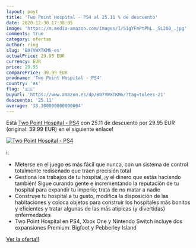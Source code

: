```yaml
---
layout: post
title: 'Two Point Hospital - PS4 al 25.11 % de descuento'
date: 2020-12-30 17:38:05
image: 'https://m.media-amazon.com/images/I/51gYFmPtPhL._SL200_.jpg'
comments: true
category: ofertas
author: ring
slug: 'B07VWXTKM6-es'
actualPrice: 29.95 EUR
currency: EUR
price: 29.95
comparePrice: 39.99 EUR
prodname: 'Two Point Hospital - PS4'
country: 'es'
flag: '🇪🇸'
buyurl: 'https://www.amazon.es/dp/B07VWXTKM6/?tag=tolees-21'
descuento: '25.11'
average: '33.300000000000004'
---
```


Está [Two Point Hospital - PS4](https://www.amazon.es/dp/B07VWXTKM6/?tag=tolees-21) con 25.11 de descuento por 29.95 EUR (original: 39.99 EUR) en el siguiente enlace!

[![Two Point Hospital - PS4](https://m.media-amazon.com/images/I/51gYFmPtPhL._SL200_.jpg)](https://www.amazon.es/dp/B07VWXTKM6/?tag=tolees-21)

ℹ️:

- Meterse en el juego es más fácil que nunca, con un sistema de control totalmente rediseñado que traen precisión total
- Gestiona los trabajos de tu hospital, ¡y el dinero que estás haciendo también! Sigue curando gente e incrementando la reputación de tu hospital para expandir tu imperio; trata de no matar a nadie
- Construye tu hospital a tu gusto, modifica la disposición de las habitaciones y coloca objetos para construir los hospitales más bonitos y eficientes y tratar algunas de las más atípicas (y divertidas) enfermedades
- Two Point Hospital en PS4, Xbox One y Nintendo Switch incluye dos expansiones Premium: Bigfoot y Pebberley Island

[Ver la oferta!!](https://www.amazon.es/dp/B07VWXTKM6/?tag=tolees-21)
